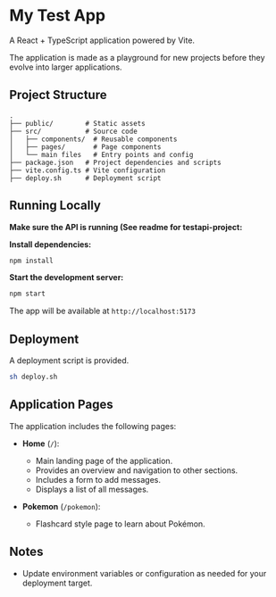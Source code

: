 # My Test App

A React + TypeScript application powered by Vite.

The application is made as a playground for new projects before they evolve into larger applications.

## Project Structure

```
.
├── public/        # Static assets
├── src/           # Source code
│   ├── components/  # Reusable components
│   ├── pages/       # Page components
│   └── main files   # Entry points and config
├── package.json   # Project dependencies and scripts
├── vite.config.ts # Vite configuration
├── deploy.sh      # Deployment script
```

## Running Locally

**Make sure the API is running (See readme for testapi-project:**

**Install dependencies:**

```bash
npm install
```

**Start the development server:**

```bash
npm start
```

The app will be available at `http://localhost:5173`

## Deployment

A deployment script is provided.

```bash
sh deploy.sh
```

## Application Pages

The application includes the following pages:

- **Home** (`/`):
  - Main landing page of the application.
  - Provides an overview and navigation to other sections.
  - Includes a form to add messages.
  - Displays a list of all messages.

- **Pokemon** (`/pokemon`):
  - Flashcard style page to learn about Pokémon.

## Notes

- Update environment variables or configuration as needed for your deployment target.
